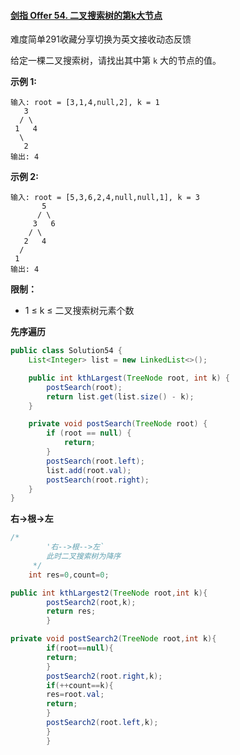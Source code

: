 #### [剑指 Offer 54. 二叉搜索树的第k大节点](https://leetcode.cn/problems/er-cha-sou-suo-shu-de-di-kda-jie-dian-lcof/)

难度简单291收藏分享切换为英文接收动态反馈

给定一棵二叉搜索树，请找出其中第 `k` 大的节点的值。

**示例 1:**

```
输入: root = [3,1,4,null,2], k = 1
   3
  / \
 1   4
  \
   2
输出: 4
```

**示例 2:**

```
输入: root = [5,3,6,2,4,null,null,1], k = 3
       5
      / \
     3   6
    / \
   2   4
  /
 1
输出: 4
```

**限制：**

- 1 ≤ k ≤ 二叉搜索树元素个数

**先序遍历**

```java
public class Solution54 {
    List<Integer> list = new LinkedList<>();

    public int kthLargest(TreeNode root, int k) {
        postSearch(root);
        return list.get(list.size() - k);
    }

    private void postSearch(TreeNode root) {
        if (root == null) {
            return;
        }
        postSearch(root.left);
        list.add(root.val);
        postSearch(root.right);
    }
}
```

**右->根->左**

```java
/*
        '右-->根-->左`
        此时二叉搜索树为降序
     */
    int res=0,count=0;

public int kthLargest2(TreeNode root,int k){
        postSearch2(root,k);
        return res;
        }

private void postSearch2(TreeNode root,int k){
        if(root==null){
        return;
        }
        postSearch2(root.right,k);
        if(++count==k){
        res=root.val;
        return;
        }
        postSearch2(root.left,k);
        }
        }
```